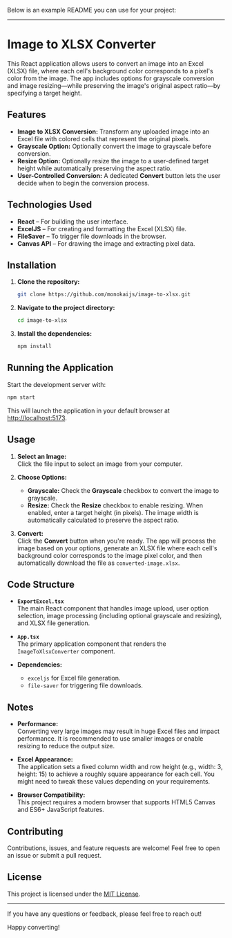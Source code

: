 Below is an example README you can use for your project:

---

# Image to XLSX Converter

This React application allows users to convert an image into an Excel (XLSX) file, where each cell's background color corresponds to a pixel's color from the image. The app includes options for grayscale conversion and image resizing—while preserving the image's original aspect ratio—by specifying a target height.

## Features

- **Image to XLSX Conversion:** Transform any uploaded image into an Excel file with colored cells that represent the original pixels.
- **Grayscale Option:** Optionally convert the image to grayscale before conversion.
- **Resize Option:** Optionally resize the image to a user-defined target height while automatically preserving the aspect ratio.
- **User-Controlled Conversion:** A dedicated **Convert** button lets the user decide when to begin the conversion process.

## Technologies Used

- **React** – For building the user interface.
- **ExcelJS** – For creating and formatting the Excel (XLSX) file.
- **FileSaver** – To trigger file downloads in the browser.
- **Canvas API** – For drawing the image and extracting pixel data.

## Installation

1. **Clone the repository:**

   ```bash
   git clone https://github.com/monokaijs/image-to-xlsx.git
   ```

2. **Navigate to the project directory:**

   ```bash
   cd image-to-xlsx
   ```

3. **Install the dependencies:**

   ```bash
   npm install
   ```

## Running the Application

Start the development server with:

```bash
npm start
```

This will launch the application in your default browser at [http://localhost:5173](http://localhost:5173).

## Usage

1. **Select an Image:**  
   Click the file input to select an image from your computer.

2. **Choose Options:**
    - **Grayscale:** Check the **Grayscale** checkbox to convert the image to grayscale.
    - **Resize:** Check the **Resize** checkbox to enable resizing. When enabled, enter a target height (in pixels). The image width is automatically calculated to preserve the aspect ratio.

3. **Convert:**  
   Click the **Convert** button when you're ready. The app will process the image based on your options, generate an XLSX file where each cell's background color corresponds to the image pixel color, and then automatically download the file as `converted-image.xlsx`.

## Code Structure

- **`ExportExcel.tsx`**  
  The main React component that handles image upload, user option selection, image processing (including optional grayscale and resizing), and XLSX file generation.

- **`App.tsx`**  
  The primary application component that renders the `ImageToXlsxConverter` component.

- **Dependencies:**
    - `exceljs` for Excel file generation.
    - `file-saver` for triggering file downloads.

## Notes

- **Performance:**  
  Converting very large images may result in huge Excel files and impact performance. It is recommended to use smaller images or enable resizing to reduce the output size.

- **Excel Appearance:**  
  The application sets a fixed column width and row height (e.g., width: 3, height: 15) to achieve a roughly square appearance for each cell. You might need to tweak these values depending on your requirements.

- **Browser Compatibility:**  
  This project requires a modern browser that supports HTML5 Canvas and ES6+ JavaScript features.

## Contributing

Contributions, issues, and feature requests are welcome! Feel free to open an issue or submit a pull request.

## License

This project is licensed under the [MIT License](LICENSE).

---

If you have any questions or feedback, please feel free to reach out!

Happy converting!
